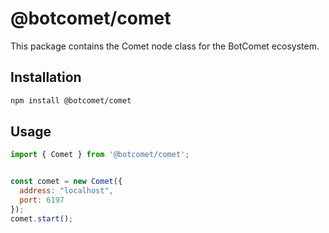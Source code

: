 # @botcomet/comet

This package contains the Comet node class for the BotComet ecosystem.

## Installation

```bash
npm install @botcomet/comet
```

## Usage

```js
import { Comet } from '@botcomet/comet';


const comet = new Comet({
  address: "localhost",
  port: 6197
});
comet.start();
```
